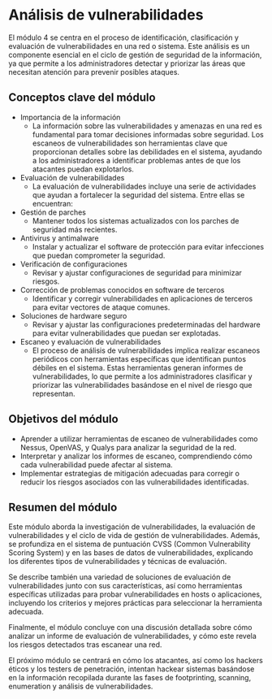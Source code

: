 # Análisis de vulnerabilidades

El módulo 4 se centra en el proceso de identificación, clasificación y evaluación de vulnerabilidades en una red o sistema. Este análisis es un componente esencial en el ciclo de gestión de seguridad de la información, ya que permite a los administradores detectar y priorizar las áreas que necesitan atención para prevenir posibles ataques.

## Conceptos clave del módulo

- Importancia de la información
  - La información sobre las vulnerabilidades y amenazas en una red es fundamental para tomar decisiones informadas sobre seguridad. Los escaneos de vulnerabilidades son herramientas clave que proporcionan detalles sobre las debilidades en el sistema, ayudando a los administradores a identificar problemas antes de que los atacantes puedan explotarlos.
- Evaluación de vulnerabilidades
  - La evaluación de vulnerabilidades incluye una serie de actividades que ayudan a fortalecer la seguridad del sistema. Entre ellas se encuentran:
- Gestión de parches
  - Mantener todos los sistemas actualizados con los parches de seguridad más recientes.
- Antivirus y antimalware
  - Instalar y actualizar el software de protección para evitar infecciones que puedan comprometer la seguridad.
- Verificación de configuraciones
  - Revisar y ajustar configuraciones de seguridad para minimizar riesgos.
- Corrección de problemas conocidos en software de terceros
  - Identificar y corregir vulnerabilidades en aplicaciones de terceros para evitar vectores de ataque comunes.
- Soluciones de hardware seguro
  - Revisar y ajustar las configuraciones predeterminadas del hardware para evitar vulnerabilidades que puedan ser explotadas.
- Escaneo y evaluación de vulnerabilidades
  - El proceso de análisis de vulnerabilidades implica realizar escaneos periódicos con herramientas específicas que identifican puntos débiles en el sistema. Estas herramientas generan informes de vulnerabilidades, lo que permite a los administradores clasificar y priorizar las vulnerabilidades basándose en el nivel de riesgo que representan.

## Objetivos del módulo

- Aprender a utilizar herramientas de escaneo de vulnerabilidades como Nessus, OpenVAS, y Qualys para analizar la seguridad de la red.
- Interpretar y analizar los informes de escaneo, comprendiendo cómo cada vulnerabilidad puede afectar al sistema.
- Implementar estrategias de mitigación adecuadas para corregir o reducir los riesgos asociados con las vulnerabilidades identificadas.

## Resumen del módulo

Este módulo aborda la investigación de vulnerabilidades, la evaluación de vulnerabilidades y el ciclo de vida de gestión de vulnerabilidades. Además, se profundiza en el sistema de puntuación CVSS (Common Vulnerability Scoring System) y en las bases de datos de vulnerabilidades, explicando los diferentes tipos de vulnerabilidades y técnicas de evaluación.

Se describe también una variedad de soluciones de evaluación de vulnerabilidades junto con sus características, así como herramientas específicas utilizadas para probar vulnerabilidades en hosts o aplicaciones, incluyendo los criterios y mejores prácticas para seleccionar la herramienta adecuada.

Finalmente, el módulo concluye con una discusión detallada sobre cómo analizar un informe de evaluación de vulnerabilidades, y cómo este revela los riesgos detectados tras escanear una red.

El próximo módulo se centrará en cómo los atacantes, así como los hackers éticos y los testers de penetración, intentan hackear sistemas basándose en la información recopilada durante las fases de footprinting, scanning, enumeration y análisis de vulnerabilidades.
